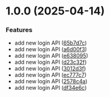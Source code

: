 # 1.0.0 (2025-04-14)


### Features

* add new login API ([65b7d7c](https://github.com/mUsman3/semantic-release/commit/65b7d7cc27c3913da116aa3ee95fedfce1c48aa1))
* add new login API ([a6d00f3](https://github.com/mUsman3/semantic-release/commit/a6d00f3670dc95b08b7ba565bad8f5c5bb3e4149))
* add new login API ([e638095](https://github.com/mUsman3/semantic-release/commit/e6380959f6eeac372f8dd5cbe37cdfc1406b5b89))
* add new login API ([d23c32f](https://github.com/mUsman3/semantic-release/commit/d23c32f9a705a1e97f293abdd27fd613b715d747))
* add new login API ([3012d3f](https://github.com/mUsman3/semantic-release/commit/3012d3fd496269dd64bc43615f544aec961c96da))
* add new login API ([ec777c7](https://github.com/mUsman3/semantic-release/commit/ec777c7fc9a87e1dba582a26a79ddf1b4df9cfa7))
* add new login API ([2578c4a](https://github.com/mUsman3/semantic-release/commit/2578c4acd9fa44c5ac6b34a0dfefc79ef352a2e2))
* add new login API ([df34e6c](https://github.com/mUsman3/semantic-release/commit/df34e6c06e08a468f326cf171f46b27fb26d1b63))
